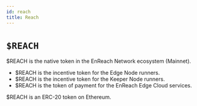 ```yaml
---
id: reach
title: Reach
---
```


# `$REACH` 

\$REACH is the native token in the EnReach Network ecosystem (Mainnet). 

- \$REACH is the incentive token for the Edge Node runners. 
- \$REACH is the incentive token for the Keeper Node runners.
- \$REACH is the token of payment for the EnReach Edge Cloud services. 

\$REACH is an ERC-20 token on Ethereum. 

